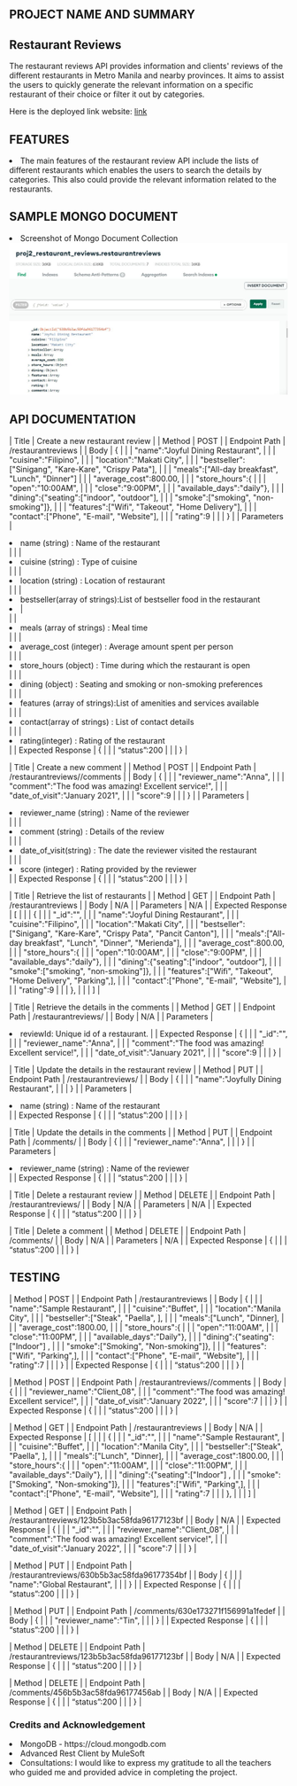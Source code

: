 <h2>PROJECT NAME AND SUMMARY</h2>

<h2>Restaurant Reviews</h2>

<p>The restaurant reviews API provides information and clients' reviews of the different restaurants in Metro Manila and nearby provinces. It aims to assist the users to quickly generate the relevant information on a specific restaurant of their choice or filter it out by categories.</p>

Here is the deployed link website: <a href ="https://github.com/theresamm/project2-restaurantreview">link</a>

<h2>FEATURES</h2>
<li>The main features of the restaurant review API include the lists of different restaurants which enables the users to search the details by categories. This also could provide the relevant information related to the restaurants.  </li>

<h2>SAMPLE MONGO DOCUMENT</h2>

<li>Screenshot of Mongo Document Collection</li>

<img src=images/mongo.JPG>

<h2>API DOCUMENTATION</h2>

| Title                 		| Create a new restaurant review					                           |
| Method           		        | POST						            			                           |
| Endpoint Path                 | /restaurantreviews		    					                           |
| Body		                    |   {									                                       |
|			                    |	"name":"Joyful Dining Restaurant",				                           |
|			                    |	"cuisine":"Filipino",		    				                           |
|			                    |	"location":"Makati City",		    			                           |
|			                    |	"bestseller":["Sinigang", "Kare-Kare", "Crispy Pata"],                     |
|			                    |	"meals":["All-day breakfast", "Lunch", "Dinner"]                           |
|			                    |	"average_cost":800.00,						                               |
|			                    |	"store_hours":{							                                   |
|			                    |	 	"open":"10:00AM",					                                   |
|			                    |		"close":"9:00PM",					                                   |
|			                    |		"available_days":"daily"},		    		                           |
|			                    |	"dining":{"seating":["indoor", "outdoor"],		                           |
|			                    |		    "smoke":["smoking", "non-smoking"]},		                       |
|			                    |	"features":["Wifi", "Takeout", "Home Delivery"],	                       |
|			                    |	"contact":["Phone", "E-mail", "Website"],	                               |
|			                    |	"rating":9			            				                           |
|			                    |   }									                                       |
| Parameters                    |<li>name (string) : Name of the restaurant</li>			                   |
|	                            |<li>cuisine (string) : Type of cuisine</li>				                   |
|	                            |<li>location (string) : Location of restaurant</li>			               |
|	                            |<li>bestseller(array of strings):List of bestseller food in the restaurant<li>|	 
|	                            |<li>meals (array of strings) : Meal time</li>			          	           |
|	                            |<li>average_cost (integer) : Average amount spent per person</li>	           |
|	                            |<li>store_hours (object) : Time during which the restaurant is open</li>      |
|	                            |<li>dining (object) : Seating and smoking or non-smoking preferences</li>     |
|	                            |<li>features (array of strings):List of amenities and services available</li> |
|	                            |<li>contact(array of strings) : List of contact details</li>  		           |
|	                            |<li>rating(integer) : Rating of the restaurant</li>	  		               |
| Expected Response             |   {									                                       |
|			                    |  “status”:200								                                   |
|			                    |   }									                                        |


| Title                 		| Create a new comment						            |
| Method           		| POST									            |
| Endpoint Path               | /restaurantreviews/<reviewId>/comments				            |
| Body		               |   {									            |
|			 |	"reviewer_name":"Anna",					            |
|			 |	"comment":"The food was amazing! Excellent service!",		            |
|			 |	"date_of_visit":"January 2021",					            |
|			 |	"score":9	    						            |
|			 |   }									            |
| Parameters                     | <li> reviewer_name (string) : Name of the reviewer</li>		            |
|	                              | <li> comment (string) : Details of the review</li>			            |
|	                              | <li> date_of_visit(string) : The date the reviewer visited the restaurant</li>    |
|	                              | <li> score (integer) : Rating provided by the reviewer</li>		            |
| Expected Response       |   {									            |
|			 |  “status”:200								            |
|			 |   }									            |


| Title                 		| Retrieve the list of restaurants						            |
| Method           		| GET									            |
| Endpoint Path               | /restaurantreviews							            |
| Body		               | N/A									            |
| Parameters	               | N/A									            |
| Expected Response      |  [									            |
|		               |       {									            |
|			 |	"_id":"<reviewId>",						            |
|			 |	"name":"Joyful Dining Restaurant",				            |
|			 |	"cuisine":"Filipino",						            |
|			 |	"location":"Makati City",					            |
|			 |	"bestseller":["Sinigang", "Kare-Kare", "Crispy Pata", "Pancit Canton"],    |  |			 |	"meals":["All-day breakfast", "Lunch", "Dinner", "Merienda"],	            |
|			 |	"average_cost":800.00,						            |
|			 |	"store_hours":{							            |
|			 |	 	"open":"10:00AM",					            |
|			 |		"close":"9:00PM",					            |
|			 |		"available_days":"daily"},				            |
|			 |	"dining":{"seating":["indoor", "outdoor"],			            |
|			 |		    "smoke":["smoking", "non-smoking"]},		            |
|			 |	"features":["Wifi", "Takeout", "Home Delivery", "Parking",],	            |
|			 |	"contact":["Phone", "E-mail", "Website"],			            |
|			 |	"rating":9							            |
|			 |       },									            |
|			 |  ]									            |



| Title                 		| Retrieve the details in the comments					            |
| Method           		| GET									            |
| Endpoint Path               | /restaurantreviews/<reviewId>					            |
| Body		               | N/A									            |
| Parameters	               | <li>reviewId: Unique id of a restaurant.				            |
| Expected Response      |   {									            |
|			 |	"_id":"<commentId>",						            |
|			 |	"reviewer_name":"Anna",					            |
|			 |	"comment":"The food was amazing! Excellent service!",		            |
|			 |	"date_of_visit":"January 2021",					            |
|			 |	"score":9	    						            |
|			 |   }									            |


| Title                 		| Update the details in the restaurant review				            |
| Method           		| PUT									            |
| Endpoint Path               | /restaurantreviews/<reviewId>		  			            |
| Body		               |   {									            |
|			 |	"name":"Joyfully Dining Restaurant",				            |
|			 |   }									            |
| Parameters                     | <li>name (string) : Name of the restaurant</li>			            |
| Expected Response       |   {									            |
|			 |  “status”:200								            |
|			 |   }									            |


| Title                 		| Update the details in the comments					            |
| Method           		| PUT									            |
| Endpoint Path               | /comments/<commentId>		  				            |
| Body		               |   {									            |
|			 |	"reviewer_name":"Anna",					            |
|			 |   }									            |
| Parameters                     | <li> reviewer_name (string) : Name of the reviewer</li>		            |
| Expected Response       |   {									            |
|			 |  “status”:200								            |
|			 |   }									            |



| Title                 		| Delete a restaurant review						            |
| Method           		| DELETE								            |
| Endpoint Path               | /restaurantreviews/<reviewId>		  			            |
| Body		               | N/A									            |
| Parameters                     | N/A									            |
| Expected Response       |   {									            |
|			 |  “status”:200								            |
|			 |   }									            |


| Title                 		| Delete a comment							            |
| Method           		| DELETE								            |
| Endpoint Path               | /comments/<commentId>		  				            |
| Body		               | N/A									            |
| Parameters                     | N/A									            |
| Expected Response       |   {									            |
|			 |  “status”:200								            |
|			 |   }									            |


<h2>TESTING</h2>

| Method           		| POST									            |
| Endpoint Path               | /restaurantreviews							            |
| Body		               |   {									            |
|			 |	"name":"Sample Restaurant",				  	            |
|			 |	"cuisine":"Buffet",						            |
|			 |	"location":"Manila City",					            |
|			 |	"bestseller":["Steak", "Paella", ],    				            |  |			 |	"meals":["Lunch", "Dinner],					            |
|			 |	"average_cost":1800.00,					            |
|			 |	"store_hours":{							            |
|			 |	 	"open":"11:00AM",					            |
|			 |		"close":"11:00PM",					            |
|			 |		"available_days":"Daily"},				            |
|			 |	"dining":{"seating":["Indoor"]		,			            |
|			 |		    "smoke":["Smoking", "Non-smoking"]},		            |
|			 |	"features":["Wifi",  "Parking",],					            |
|			 |	"contact":["Phone", "E-mail", "Website"],			            |
|			 |	"rating":7							            |
|			 |   }									            |
| Expected Response       |   {									            |
|			 |  “status”:200								            |
|			 |   }									            |


| Method           		| POST									            |
| Endpoint Path               | /restaurantreviews/<reviewId>/comments				            |
| Body		               |   {									            |
|			 |	"reviewer_name":"Client_08",					            |
|			 |	"comment":"The food was amazing! Excellent service!",		            |
|			 |	"date_of_visit":"January 2022",					            |
|			 |	"score":7	    						            |
|			 |   }									            |
| Expected Response       |   {									            |
|			 |  “status”:200								            |
|			 |   }									            |


| Method           		| GET									            |
| Endpoint Path               | /restaurantreviews							            |
| Body		               | N/A									            |
| Expected Response      |  [									            |
|		               |       {									            |
|			 |	"_id":"<reviewId>",						            |
|			 |	"name":"Sample Restaurant",				  	            |
|			 |	"cuisine":"Buffet",						            |
|			 |	"location":"Manila City",					            |
|			 |	"bestseller":["Steak", "Paella", ],    				            |  |			 |	"meals":["Lunch", "Dinner],					            |
|			 |	"average_cost":1800.00,					            |
|			 |	"store_hours":{							            |
|			 |	 	"open":"11:00AM",					            |
|			 |		"close":"11:00PM",					            |
|			 |		"available_days":"Daily"},				            |
|			 |	"dining":{"seating":["Indoor"]		,			            |
|			 |		    "smoke":["Smoking", "Non-smoking"]},		            |
|			 |	"features":["Wifi",  "Parking",],					            |
|			 |	"contact":["Phone", "E-mail", "Website"],			            |
|			 |	"rating":7							            |
|			 |       },									            |
|			 |  ]									            |


| Method           		| GET									            |
| Endpoint Path               | /restaurantreviews/123b5b3ac58fda96177123bf			            |
| Body		               | N/A									            |
| Expected Response      |   {									            |
|			 |	"_id":"<commentId>",						            |
|			 |	"reviewer_name":"Client_08",					            |
|			 |	"comment":"The food was amazing! Excellent service!",		            |
|			 |	"date_of_visit":"January 2022",					            |
|			 |	"score":7	    						            |
|			 |   }									            |


| Method           		| PUT									            |
| Endpoint Path               | /restaurantreviews/630b5b3ac58fda96177354bf			            |
| Body		               |   {									            |
|			 |	"name":"Global Restaurant",					            |
|			 |   }									            |
| Expected Response       |   {									            |
|			 |  “status”:200								            |
|			 |   }									            |


| Method           		| PUT									            |
| Endpoint Path               | /comments/630e173271f156991a1fedef				            |
| Body		               |   {									            |
|			 |	"reviewer_name":"Tin",						            |
|			 |   }									            |
| Expected Response       |   {									            |
|			 |  “status”:200								            |
|			 |   }									            |

| Method           		| DELETE								            |
| Endpoint Path               | /restaurantreviews/123b5b3ac58fda96177123bf			            |
| Body		               | N/A									            |
| Expected Response       |   {									            |
|			 |  “status”:200								            |
|			 |   }									            |


| Method           		| DELETE								            |
| Endpoint Path               | /comments/456b5b3ac58fda96177456ab				            |
| Body		               | N/A									            |
| Expected Response       |   {									            |
|			 |  “status”:200								            |
|			 |   }									            |


<h3>Credits and Acknowledgement</h3>
<li>MongoDB - https://cloud.mongodb.com</li>
<li>Advanced Rest Client by MuleSoft </li>

<li>Consultations:
I would like to express my gratitude to all the teachers who guided me and provided advice in completing the project.</li>
